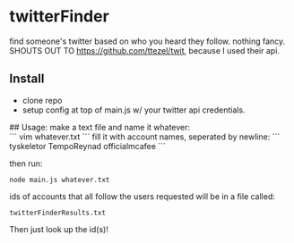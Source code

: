 # twitterFinder
find someone's twitter based on who you heard they follow. nothing fancy.<br>
SHOUTS OUT TO https://github.com/ttezel/twit, because I used their api. 

## Install
<ul>
  <li> clone repo
  <li> setup config at top of main.js w/ your twitter api credentials.
</ul>
## Usage:
make a text file and name it whatever:<br>
```
vim whatever.txt
```
fill it with account names, seperated by newline:
```
tyskeletor
TempoReynad
officialmcafee
```

then run:
```
node main.js whatever.txt
```

ids of accounts that all follow the users requested will be in a file called:
```
twitterFinderResults.txt
```
Then just look up the id(s)!
